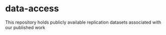 # data-access
This repository holds publicly available replication datasets associated with our published work
